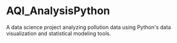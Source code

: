 # AQI_AnalysisPython
A data science project analyzing pollution data using Python's data visualization and statistical modeling tools.
